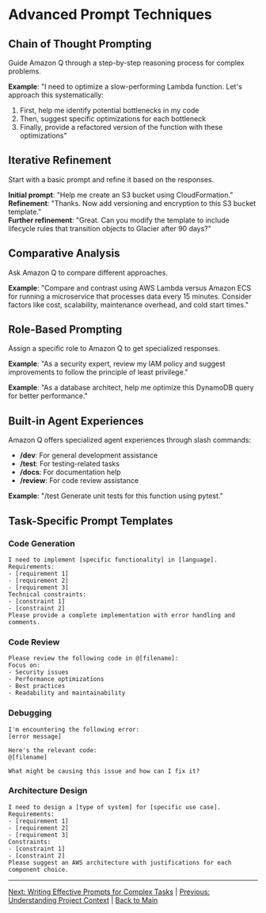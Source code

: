 # Advanced Prompt Techniques

## Chain of Thought Prompting

Guide Amazon Q through a step-by-step reasoning process for complex problems.

**Example**: "I need to optimize a slow-performing Lambda function. Let's approach this systematically:
1. First, help me identify potential bottlenecks in my code
2. Then, suggest specific optimizations for each bottleneck
3. Finally, provide a refactored version of the function with these optimizations"

## Iterative Refinement

Start with a basic prompt and refine it based on the responses.

**Initial prompt**: "Help me create an S3 bucket using CloudFormation."  
**Refinement**: "Thanks. Now add versioning and encryption to this S3 bucket template."  
**Further refinement**: "Great. Can you modify the template to include lifecycle rules that transition objects to Glacier after 90 days?"

## Comparative Analysis

Ask Amazon Q to compare different approaches.

**Example**: "Compare and contrast using AWS Lambda versus Amazon ECS for running a microservice that processes data every 15 minutes. Consider factors like cost, scalability, maintenance overhead, and cold start times."

## Role-Based Prompting

Assign a specific role to Amazon Q to get specialized responses.

**Example**: "As a security expert, review my IAM policy and suggest improvements to follow the principle of least privilege."

**Example**: "As a database architect, help me optimize this DynamoDB query for better performance."

## Built-in Agent Experiences

Amazon Q offers specialized agent experiences through slash commands:

- **/dev**: For general development assistance
- **/test**: For testing-related tasks
- **/docs**: For documentation help
- **/review**: For code review assistance

**Example**: "/test Generate unit tests for this function using pytest."

## Task-Specific Prompt Templates

### Code Generation

```
I need to implement [specific functionality] in [language].
Requirements:
- [requirement 1]
- [requirement 2]
- [requirement 3]
Technical constraints:
- [constraint 1]
- [constraint 2]
Please provide a complete implementation with error handling and comments.
```

### Code Review

```
Please review the following code in @[filename]:
Focus on:
- Security issues
- Performance optimizations
- Best practices
- Readability and maintainability
```

### Debugging

```
I'm encountering the following error:
[error message]

Here's the relevant code:
@[filename]

What might be causing this issue and how can I fix it?
```

### Architecture Design

```
I need to design a [type of system] for [specific use case].
Requirements:
- [requirement 1]
- [requirement 2]
- [requirement 3]
Constraints:
- [constraint 1]
- [constraint 2]
Please suggest an AWS architecture with justifications for each component choice.
```

---

[Next: Writing Effective Prompts for Complex Tasks](./05-complex-tasks.md) | [Previous: Understanding Project Context](./03-project-context.md) | [Back to Main](./README.md)
